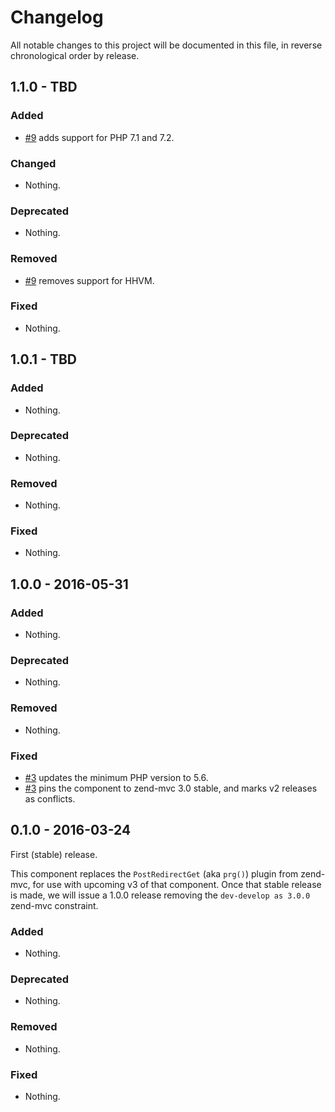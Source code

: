 # Changelog

All notable changes to this project will be documented in this file, in reverse chronological order by release.

## 1.1.0 - TBD

### Added

- [#9](https://github.com/zendframework/zend-mvc-plugin-prg/pull/9) adds support for PHP 7.1 and 7.2.

### Changed

- Nothing.

### Deprecated

- Nothing.

### Removed

- [#9](https://github.com/zendframework/zend-mvc-plugin-prg/pull/9) removes support for HHVM.

### Fixed

- Nothing.

## 1.0.1 - TBD

### Added

- Nothing.

### Deprecated

- Nothing.

### Removed

- Nothing.

### Fixed

- Nothing.

## 1.0.0 - 2016-05-31

### Added

- Nothing.

### Deprecated

- Nothing.

### Removed

- Nothing.

### Fixed

- [#3](https://github.com/zendframework/zend-mvc-plugin-prg/pull/3) updates the
  minimum PHP version to 5.6.
- [#3](https://github.com/zendframework/zend-mvc-plugin-prg/pull/3) pins the
  component to zend-mvc 3.0 stable, and marks v2 releases as conflicts.

## 0.1.0 - 2016-03-24

First (stable) release.

This component replaces the `PostRedirectGet` (aka `prg()`) plugin from
zend-mvc, for use with upcoming v3 of that component. Once that stable release
is made, we will issue a 1.0.0 release removing the `dev-develop as 3.0.0`
zend-mvc constraint.

### Added

- Nothing.

### Deprecated

- Nothing.

### Removed

- Nothing.

### Fixed

- Nothing.
